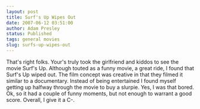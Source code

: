 ```yaml
---
layout: post
title: Surf's Up Wipes Out
date: 2007-06-12 03:51:00
author: Adam Presley
status: Published
tags: general movies
slug: surfs-up-wipes-out
---
```

That's right folks. Your's truly took the girlfriend and kiddos to see
the movie Surf's Up. Although touted as a funny movie, a great ride, I
found that Surf's Up wiped out. The film concept was creative in that
they filmed it similar to a documentary. Instead of being entertained I
found myself getting up halfway through the movie to buy a slurpie. Yes,
I was that bored. Ok, so it had a couple of funny moments, but not
enough to warrant a good score.
Overall, I give it a C-.
